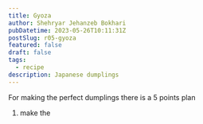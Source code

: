 ```yaml
---
title: Gyoza
author: Shehryar Jehanzeb Bokhari
pubDatetime: 2023-05-26T10:11:31Z
postSlug: r05-gyoza
featured: false
draft: false
tags:
  - recipe
description: Japanese dumplings
---
```


For making the perfect dumplings there is a 5 points plan

1. make the 